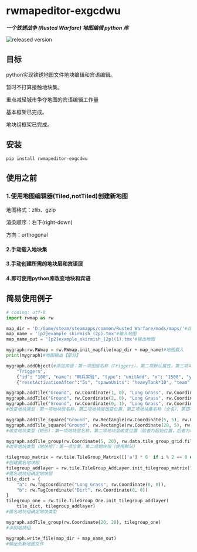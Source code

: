 # rwmapeditor-exgcdwu

___一个铁锈战争 (Rusted Warfare) 地图编辑 python 库___

![released version](https://img.shields.io/pypi/v/rwmapeditor-exgcdwu.svg)

## 目标

python实现铁锈地图文件地块编辑和宾语编辑。

暂时不打算接触地块集。

重点减轻城市争夺地图的宾语编辑工作量

基本框架已完成。

地块组框架已完成。

## 安装

```console
pip install rwmapeditor-exgcdwu
```

## 使用之前

### 1.使用地图编辑器(Tiled,notTiled)创建新地图

地图格式：zlib、gzip

渲染顺序：右下(right-down)

方向：orthogonal

#### 2.手动载入地块集

#### 3.手动创建所需的地块层和宾语层

#### 4.即可使用python库改变地块和宾语

## 简易使用例子

```python
# coding: utf-8
import rwmap as rw

map_dir = 'D:/Game/steam/steamapps/common/Rusted Warfare/mods/maps/'#此为地图所在文件夹
map_name = '[p2]example_skirmish_(2p).tmx'#输入地图
map_name_out = '[p2]example_skirmish_(2p)(1).tmx'#输出地图

mygraph:rw.RWmap = rw.RWmap.init_mapfile(map_dir + map_name)#地图载入
print(mygraph)#地图输出【部分】

mygraph.addObject(#添加宾语：第一项图层名称（Triggers），第二项默认属性，第三项可选属性
    "Triggers", 
    {"id": "100", "name": "刷兵实验", "type": "unitAdd", "x": "1500", "y":"1000", "width": "20", "height": "20"}, 
    {"resetActivationAfter":"5s", "spawnUnits": "heavyTank*10", "team" :"0", "warmup":"5s"})

mygraph.addTile("Ground", rw.Coordinate(1, 0), "Long Grass", rw.Coordinate(0, 0))
mygraph.addTile("Ground", rw.Coordinate(2, 0), "Long Grass", rw.Coordinate(1, 2))
mygraph.addTile("Ground", rw.Coordinate(0, 1), "Long Grass", rw.Coordinate(0, 0))
#改变地块类型：第一项地块层名称，第二项地块层改变位置，第三项地块集名称（全名），第四项所用地块位置（在地块集中）

mygraph.addTile_square("Ground", rw.Rectangle(rw.Coordinate(5, 5), rw.Coordinate(10, 10)), "Deep Water", rw.Coordinate(0, 0))
mygraph.addTile_square("Ground", rw.Rectangle(rw.Coordinate(20, 5), rw.Coordinate(30, 10)), "Long Grass", rw.Coordinate(2, 1))
#改变地块类型（矩形）：第一项地块层名称，第二项地块层改变位置（前者为起始位置，后者为增量），第三项地块集名称（全名），第四项所用地块位置（在地块集中）

mygraph.addTile_group(rw.Coordinate(5, 20), rw.data.tile_group_grid.fill_tile_group_one_ground_water_28_24)
#改变地块类型（地块组）：第一项位置，第二项地块组（使用默认）

tilegroup_matrix = rw.tile.TileGroup_Matrix([['a'] * 6  if i % 2 == 0 else ['b'] * 6 for i in range(10)])
#创建匿名地块组
tilegroup_addlayer = rw.tile.TileGroup_AddLayer.init_tilegroup_matrix("Ground", tilegroup_matrix)
#匿名地块组确定地块层
tile_dict = {
    "a": rw.TagCoordinate("Long Grass", rw.Coordinate(0, 0)), 
    "b": rw.TagCoordinate("Dirt", rw.Coordinate(0, 0))
}
tilegroup_one = rw.tile.TileGroup_One.init_tilegroup_addlayer(
    tile_dict, tilegroup_addlayer)
#匿名地块组确定地块类型

mygraph.addTile_group(rw.Coordinate(20, 20), tilegroup_one)
#添加地块组

mygraph.write_file(map_dir + map_name_out)
#输出到新地图文件

```
